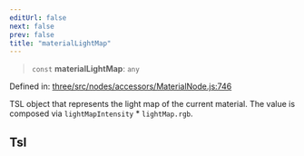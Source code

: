 ```yaml
---
editUrl: false
next: false
prev: false
title: "materialLightMap"
---
```


> `const` **materialLightMap**: `any`

Defined in: [three/src/nodes/accessors/MaterialNode.js:746](https://github.com/DefinitelyMaybe/three-i18n/blob/fa57b79433d1c349ffb23a78727299c8d4190136/three/src/nodes/accessors/MaterialNode.js#L746)

TSL object that represents the light map of the current material.
The value is composed via `lightMapIntensity` * `lightMap.rgb`.

## Tsl

